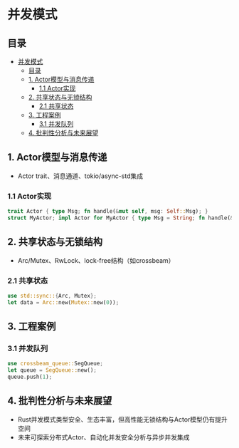 # 并发模式

## 目录

- [并发模式](#并发模式)
  - [目录](#目录)
  - [1. Actor模型与消息传递](#1-actor模型与消息传递)
    - [1.1 Actor实现](#11-actor实现)
  - [2. 共享状态与无锁结构](#2-共享状态与无锁结构)
    - [2.1 共享状态](#21-共享状态)
  - [3. 工程案例](#3-工程案例)
    - [3.1 并发队列](#31-并发队列)
  - [4. 批判性分析与未来展望](#4-批判性分析与未来展望)

## 1. Actor模型与消息传递

- Actor trait、消息通道、tokio/async-std集成

### 1.1 Actor实现

```rust
trait Actor { type Msg; fn handle(&mut self, msg: Self::Msg); }
struct MyActor; impl Actor for MyActor { type Msg = String; fn handle(&mut self, msg: Self::Msg) { /* ... */ } }
```

## 2. 共享状态与无锁结构

- Arc/Mutex、RwLock、lock-free结构（如crossbeam）

### 2.1 共享状态

```rust
use std::sync::{Arc, Mutex};
let data = Arc::new(Mutex::new(0));
```

## 3. 工程案例

### 3.1 并发队列

```rust
use crossbeam_queue::SegQueue;
let queue = SegQueue::new();
queue.push(1);
```

## 4. 批判性分析与未来展望

- Rust并发模式类型安全、生态丰富，但高性能无锁结构与Actor模型仍有提升空间
- 未来可探索分布式Actor、自动化并发安全分析与异步并发集成
